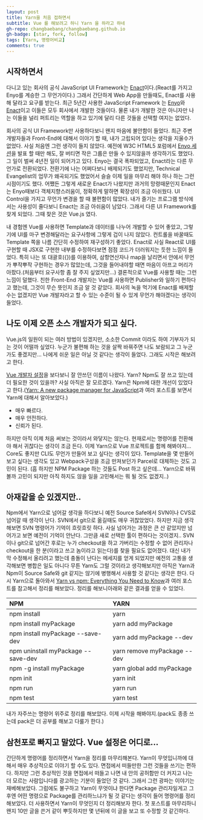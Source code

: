 ```yaml
---
layout: post
title: Yarn을 처음 접하면서
subtitle: Vue 를 해보려고 하니 Yarn 을 하라고 하네
gh-repo: changbaebang/changbaebang.github.io
gh-badge: [star, fork, follow]
tags: [Yarn, 명령어비교]
comments: true
---
```


## 시작하면서
다니고 있는 회사의 공식 JavaScript UI Framework는 [Enact](https://enactjs.com/)이다.(React를 가지고 Enyo를 계승한 그 무언가이다.) 그래서 간단하게 Web App을 만들때도, Enact를 사용해 달라고 요구를 받는다. 최근 5년간 사용한 JavaScript Framework 는 [Enyo](https://enyojs.com/)와 [Enact](https://enactjs.com/)이고 이들은 모두 회사에서 개발한 것들이다. 물론 내가 개발한 것은 아니자만 나는 이들을 널리 퍼트리는 역할을 하고 있기에 달리 다른 것들을 선택할 여지는 없었다.  

회사의 공식 UI Framework만 사용하다보니 왠지 마음에 불안함이 들었다. 최근 주변 개발자들과 Front-End에 대해서 이야기 할 때, 내가 고립되어 있다는 생각을 지울수가 없었다. 사실 처음엔 그런 생각이 들지 않았다. 예전에 W3C HTML5 포럼에서 [Enyo 세션](http://www.html5forum.or.kr/api/filedown.jsp?filename=%ED%8A%B8%EB%9E%993_31_LG%EC%A0%84%EC%9E%90_%EB%B0%A9%EC%B0%BD%EB%B0%B0_%EC%A3%BC%EC%9E%84_%EC%9B%B9OS_%EC%95%A0%ED%94%8C%EB%A6%AC%EC%BC%80%EC%9D%B4%EC%85%98_%ED%94%84%EB%A0%88%EC%9E%84%EC%9B%8C%ED%81%AC_Enyo_W3C_2015.pdf&folder=upload/board)을 발표 할 때만 해도, 잘 버티면 작은 그룹은 만들 수 있지않을까 생각하기도 했었다. 그 일이 벌써 4년전 일이 되어가고 있다. Enyo는 결국 폭파되었고, Enact라는 다른 무언가로 전환되었다. 전환기에 나는 어쩌다보니 배제되기도 했었지만, Technical Evangelist의 업무가 왜곡되기도 했었어서 슬슬 이제 일을 마무리 해야 하나 하는 그런 시점이기도 했다. 어쨌든 그렇게 새로운 Enact가 나왔지만 과거의 망령때문인지 Enact는 Enyo때보다 객체지향스러움이, 정확하게 말하면 확장성이 조금 아쉬웠다. UI Control을 가지고 무언가 변경을 할 때 불편함이 많았다. 내가 즐기는 프로그램 방식에서는 사용성이 줄다보니 Enact는 조금 아쉬움이 남았다. 그래서 다른 UI Framework를 찾게 되었다. 그때 찾은 것은 Vue.js 였다.  

내 경험엔 Vue를 사용하면 Template과 데이터를 나누어 개발할 수 있어 좋았고, 그렇기에 UI를 마구 변경해달라는 요구사항에 그렇게 겁이 나지 않았다. 컨트롤을 바꿀때도 Template 쪽을 나름 간단히 수정하여 재구성하기 좋았다. Enact로 사실 React로 UI를 구현할 때 JSX로 구현한 내부를 수정하다보면 점점 코드가 더러워지는 듯한 느낌이 들었다. 특히 나는 또 대괄호({})를 이용하여, 삼항연산자나 map을 날리면서 안에서 무언가 뿌작뿌작 구현하는 경우가 많았는데, 그것을 들어내야할 때면 마음이 아프고 머리가 아팠다.(처음부터 요구사항 좀 잘 주지 싶었지만...) 결론적으로 Vue를 사용할 때는 그런 느낌이 덜했다. 친한 Front-End 개발자는 Vue를 사용하면 Publisher와 일하기 편하다고 했는데, 그것이 무슨 뜻인지 조금 알 것 같았다.
회사의 녹을 먹기에 Enact를 배제할 수는 없겠지만 Vue 개발자라고 할 수 있는 수준이 될 수 있게 무언가 해야겠다는 생각이 들었다.  

## 나도 이제 오픈 소스 개발자가 되고 싶다.
Vue.js의 일원이 되는 여러 방법이 있겠지만, 소소한 Commit 이라도 하여 기부자가 되는 것이 어떨까 싶었다. 누군가 불편해 하는 것을 살짝 바꿔주면 나도 보람되고 그 누군가도 좋겠지만... 나에게 쉬운 일은 아닐 것 같다는 생각이 들었다. 그래도 시작은 해보려고 한다.  

[Vue 개발자 설정](https://github.com/vuejs/vue/blob/dev/.github/CONTRIBUTING.md#development-setup)을 보다보니 잘 안쓰던 이름이 나왔다. Yarn? Npm도 잘 쓰고 있는데 더 필요한 것이 있을까? 사실 아직은 잘 모르겠다. Yarn은 Npm에 대한 개선이 있었다고 한다.([Yarn: A new package manager for JavaScript](https://code.fb.com/web/yarn-a-new-package-manager-for-javascript/)과 여러 포스트를 보면서 Yarn에 대해서 알아보았다.)  

- 매우 빠르다.
- 매우 안전하다.
- 신뢰가 된다.  

하지만 아직 이제 처음 써보는 것이라서 와닿지는 않는다. 현재로서는 명령어를 전환해야 해서 귀찮다는 생각이 조금 든다. 이제 Yarn으로 Vue 프로젝트를 함께 해봐야지... Core도 좋지만 CLI도 무언가 만들어 보고 싶다는 생각이 있다. Template을 몇 만들어 보고 싶다는 생각도 있고 Webpack구성을 조금 만져보던가 Parcel로 대체하는 것도 고민이 된다. (흠 하지만 NPM Package 하는 것들도 Post 하고 싶은데... Yarn으로 바꿔볼까 고민이 되지만 아직 하지도 않을 일을 고민해서는 뭐 될 것도 없겠지..)  

## 아재같을 순 있겠지만..
Npm에서 Yarn으로 넘어갈 생각을 하다보니 예전 Source Safe에서 SVN이나 CVS로 넘어갈 때 생각이 난다. SVN에서 git으로 옮길때도 매우 귀찮았었다. 하지만 지금 생각해보면 SVN 명령어가 기억이 흐릿흐릿 하다. 사실 넘어가는 과정은 큰 산 같았지만 넘어가고 보면 예전이 기억이 안난다. 그만큼 새로 선택한 툴이 편하다는 것이겠지.. SVN이나 git으로 넘어간 후로는 누가 checkout을 하고 가버리는 수정할 수 없어 관리자나 checkout을 한 분(이라고 쓰고 놈이라고 읽는다)를 찾을 필요도 없어졌다. 대신 내가 막 수정해서 올리려고 했는데 충돌이 난다는 메세지를 얻게 되었지만 예전의 고통을 생각해보면 병합은 일도 아니다 무튼 Yarn도 그럴 것이라고 생각해보지만 아직은 Yarn과 Npm이 Source Safe와 git 같지는 않기에 병행해서 사용할 것 같다는 생각은 한다. 다시 Yarn으로 돌아와서 [Yarn vs npm: Everything You Need to Know](https://www.sitepoint.com/yarn-vs-npm/)과 여러 포스트를 참고해서 정리를 해보았다. 정리를 해보니아래와 같은 결과를 얻을 수 있었다.  

| NPM | YARN |
| :------ |:--- |
| npm install | yarn |
| npm install myPackage | yarn add myPackage |
| npm install myPackage --save-dev | yarn add myPackage --dev |
| npm uninstall myPackage --save-dev | yarn remove myPackage --dev |
| npm -g install myPackage | yarn global add myPackage |
| npm init | yarn init |
| npm run | yarn run |
| npm test | yarn test |

내가 자주쓰는 명령어 위주로 정리를 해보았다. 이제 시작을 해봐야지.(pack도 종종 쓰는데 pack은 더 공부를 해보고 다룰가 한다.)  

## 삼천포로 빠지고 말았다. Vue 설정은 어디로...
간단하게 명령어를 정리하면서 Yarn을 정리를 마무리해본다. Yarn이 무엇입니까에 대해서 매우 추상적으로 이야기 할 수도 있다. 면접에서 떠들만한 그런 것들을 쓰기는 편하다. 하지만 그런 추상적인 것을 면접에서 떠들고 나면 내 안의 공허함만 더 커지고 나는 더 모르는 사람입니다를 광고하는 기분이 들었던 것 같다. 그래서 그런 광파는 이야기는 재베해보았다. 그럼에도 불구하고 Yarn이 무엇이냐 한다면 Package 관리자일게고 그 후엔 어떤 명령으로 Package를 관리하느냐가 될 것 같다는 생각이 들어 명령어를 정리해보았다.
더 사용하면서 Yarn이 무엇인지 더 정리해보자 한다. 첫 포스트를 마무리하니 왠지 10만 글을 쓴거 같이 뿌듯하지만 몇 년뒤에 이 글을 보고 또 수정할 것 같긴하다.
